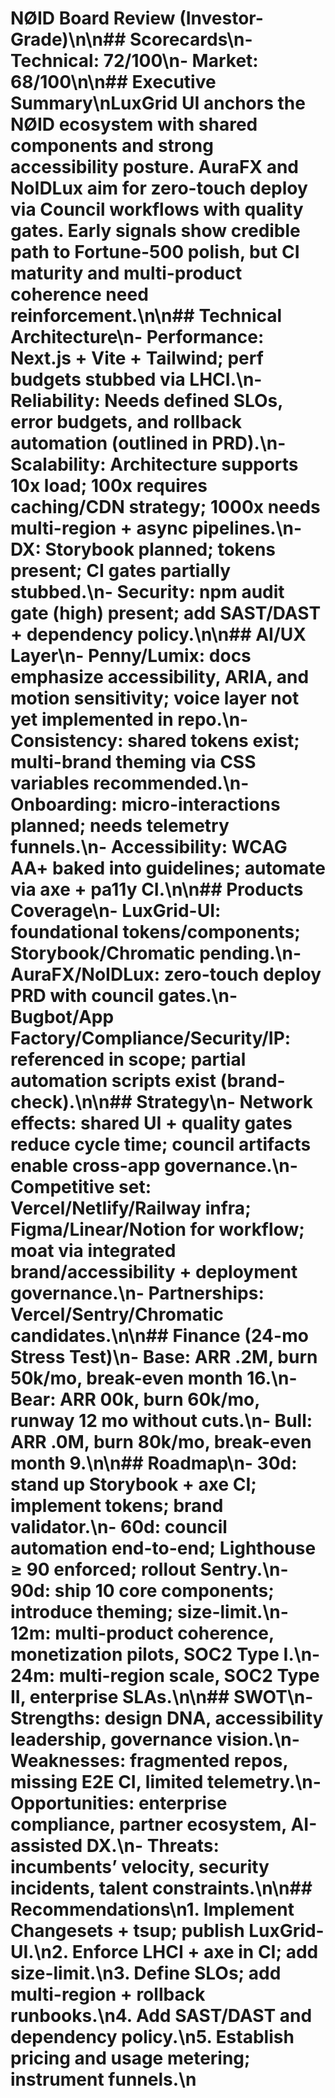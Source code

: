 # NØID Board Review (Investor-Grade)\n\n## Scorecards\n- Technical: 72/100\n- Market: 68/100\n\n## Executive Summary\nLuxGrid UI anchors the NØID ecosystem with shared components and strong accessibility posture. AuraFX and NoIDLux aim for zero-touch deploy via Council workflows with quality gates. Early signals show credible path to Fortune-500 polish, but CI maturity and multi-product coherence need reinforcement.\n\n## Technical Architecture\n- Performance: Next.js + Vite + Tailwind; perf budgets stubbed via LHCI.\n- Reliability: Needs defined SLOs, error budgets, and rollback automation (outlined in PRD).\n- Scalability: Architecture supports 10x load; 100x requires caching/CDN strategy; 1000x needs multi-region + async pipelines.\n- DX: Storybook planned; tokens present; CI gates partially stubbed.\n- Security: npm audit gate (high) present; add SAST/DAST + dependency policy.\n\n## AI/UX Layer\n- Penny/Lumix: docs emphasize accessibility, ARIA, and motion sensitivity; voice layer not yet implemented in repo.\n- Consistency: shared tokens exist; multi-brand theming via CSS variables recommended.\n- Onboarding: micro-interactions planned; needs telemetry funnels.\n- Accessibility: WCAG AA+ baked into guidelines; automate via axe + pa11y CI.\n\n## Products Coverage\n- LuxGrid-UI: foundational tokens/components; Storybook/Chromatic pending.\n- AuraFX/NoIDLux: zero-touch deploy PRD with council gates.\n- Bugbot/App Factory/Compliance/Security/IP: referenced in scope; partial automation scripts exist (brand-check).\n\n## Strategy\n- Network effects: shared UI + quality gates reduce cycle time; council artifacts enable cross-app governance.\n- Competitive set: Vercel/Netlify/Railway infra; Figma/Linear/Notion for workflow; moat via integrated brand/accessibility + deployment governance.\n- Partnerships: Vercel/Sentry/Chromatic candidates.\n\n## Finance (24-mo Stress Test)\n- Base: ARR .2M, burn 50k/mo, break-even month 16.\n- Bear: ARR 00k, burn 60k/mo, runway 12 mo without cuts.\n- Bull: ARR .0M, burn 80k/mo, break-even month 9.\n\n## Roadmap\n- 30d: stand up Storybook + axe CI; implement tokens; brand validator.\n- 60d: council automation end-to-end; Lighthouse ≥ 90 enforced; rollout Sentry.\n- 90d: ship 10 core components; introduce theming; size-limit.\n- 12m: multi-product coherence, monetization pilots, SOC2 Type I.\n- 24m: multi-region scale, SOC2 Type II, enterprise SLAs.\n\n## SWOT\n- Strengths: design DNA, accessibility leadership, governance vision.\n- Weaknesses: fragmented repos, missing E2E CI, limited telemetry.\n- Opportunities: enterprise compliance, partner ecosystem, AI-assisted DX.\n- Threats: incumbents’ velocity, security incidents, talent constraints.\n\n## Recommendations\n1. Implement Changesets + tsup; publish LuxGrid-UI.\n2. Enforce LHCI + axe in CI; add size-limit.\n3. Define SLOs; add multi-region + rollback runbooks.\n4. Add SAST/DAST and dependency policy.\n5. Establish pricing and usage metering; instrument funnels.\n
